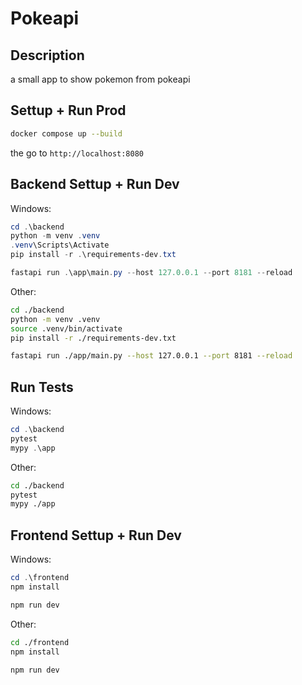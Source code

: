 # Pokeapi

## Description

a small app to show pokemon from pokeapi

## Settup + Run Prod

```bash
docker compose up --build
```

the go to `http://localhost:8080`

## Backend Settup + Run Dev

Windows:

```powershell
cd .\backend
python -m venv .venv
.venv\Scripts\Activate
pip install -r .\requirements-dev.txt
```

```powershell
fastapi run .\app\main.py --host 127.0.0.1 --port 8181 --reload
```

Other:

```bash
cd ./backend
python -m venv .venv
source .venv/bin/activate
pip install -r ./requirements-dev.txt
```

```bash
fastapi run ./app/main.py --host 127.0.0.1 --port 8181 --reload
```

## Run Tests

Windows:

```powershell
cd .\backend
pytest
mypy .\app
```

Other:

```bash
cd ./backend
pytest
mypy ./app
```

## Frontend Settup + Run Dev

Windows:

```powershell
cd .\frontend
npm install
```

```powershell
npm run dev
```

Other:

```bash
cd ./frontend
npm install
```

```bash
npm run dev
```
